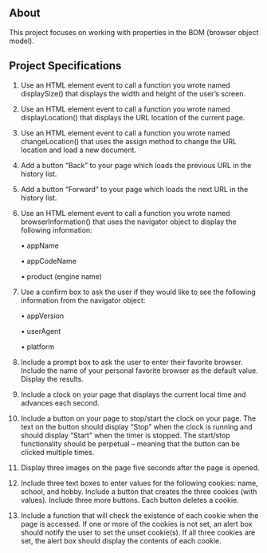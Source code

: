 About
----------------

This project focuses on working with properties in the BOM (browser object model).


Project Specifications
------------------------------


1. Use an HTML element event to call a function you wrote named
displaySize() that displays the width and height of the user’s screen.

2. Use an HTML element event to call a function you wrote named
displayLocation() that displays the URL location of the current page.

3. Use an HTML element event to call a function you wrote named
changeLocation() that uses the assign method to change the URL location
and load a new document.

4. Add a button “Back” to your page which loads the previous URL in the
history list.

5. Add a button “Forward” to your page which loads the next URL in the
history list.

6. Use an HTML element event to call a function you wrote named
browserInformation() that uses the navigator object to display the
following information:

	• appName

	• appCodeName

	• product (engine name)

7. Use a confirm box to ask the user if they would like to see the following
information from the navigator object:

	• appVersion

	• userAgent

	• platform

8. Include a prompt box to ask the user to enter their favorite browser. Include
the name of your personal favorite browser as the default value. Display
the results.

9. Include a clock on your page that displays the current local time and
advances each second.

10. Include a button on your page to stop/start the clock on your page. The
text on the button should display “Stop” when the clock is running and
should display “Start” when the timer is stopped. The start/stop
functionality should be perpetual – meaning that the button can be clicked
multiple times.

11. Display three images on the page five seconds after the page is opened.

12. Include three text boxes to enter values for the following cookies: name,
school, and hobby. Include a button that creates the three cookies (with
values). Include three more buttons. Each button deletes a cookie.
13. Include a function that will check the existence of each cookie when the
page is accessed. If one or more of the cookies is not set, an alert box
should notify the user to set the unset cookie(s). If all three cookies are set,
the alert box should display the contents of each cookie.
